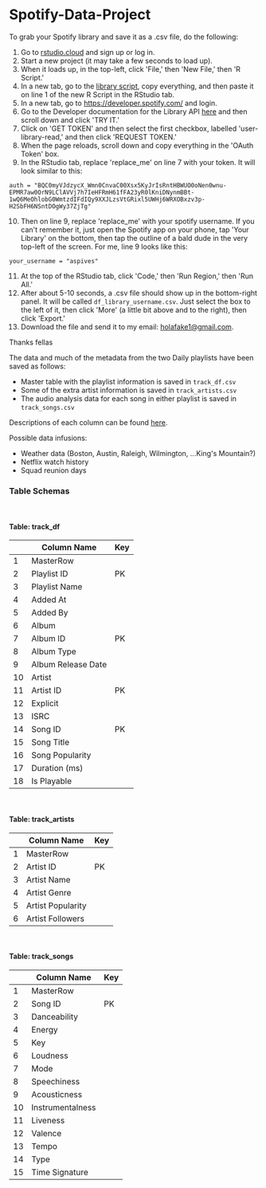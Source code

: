 # Spotify-Data-Project

To grab your Spotify library and save it as a .csv file, do the following:

1. Go to [rstudio.cloud](rstudio.cloud) and sign up or log in.
2. Start a new project (it may take a few seconds to load up).
3. When it loads up, in the top-left, click 'File,' then 'New File,' then 'R Script.'
4. In a new tab, go to the [library script](https://raw.githubusercontent.com/hurrifan1/Spotify-Data-Project/master/get_spotify_library_script.R), copy everything, and then paste it on line 1 of the new R Script in the RStudio tab.
5. In a new tab, go to https://developer.spotify.com/ and login.
6. Go to the Developer documentation for the Library API [here](https://developer.spotify.com/documentation/web-api/reference/library/check-users-saved-tracks/) and then scroll down and click 'TRY IT.'
7. Click on 'GET TOKEN' and then select the first checkbox, labelled 'user-library-read,' and then click 'REQUEST TOKEN.'
8. When the page reloads, scroll down and copy everything in the 'OAuth Token' box.
9. In the RStudio tab, replace 'replace_me' on line 7 with your token. It will look similar to this:

`auth = "BQC0myVJdzycX_Wmn0CnvaC00Xsx5KyJrIsRntHBWUO0oNen0wnu-EPMR7aw0OrN9LClAVVj7h7IeHFRmH61fFA23yR0lKniDNynmBBt-1wQ6MeOhlobG0WmtzdIFdIQy9XXJLzsVtGRixl5UWHj6WRXOBxzv3p-H2SbFH6NSntDOgWy37ZjTg"`

10. Then on line 9, replace 'replace_me' with your spotify username. If you can't remember it, just open the Spotify app on your phone, tap 'Your Library' on the bottom, then tap the outline of a bald dude in the very top-left of the screen. For me, line 9 looks like this:

`your_username = "aspives"`

11. At the top of the RStudio tab, click 'Code,' then 'Run Region,' then 'Run All.'
12. After about 5-10 seconds, a .csv file should show up in the bottom-right panel. It will be called `df_library_username.csv`. Just select the box to the left of it, then click 'More' (a little bit above and to the right), then click 'Export.'
13. Download the file and send it to my email: holafake1@gmail.com.

Thanks fellas



The data and much of the metadata from the two Daily playlists have been saved as follows:

* Master table with the playlist information is saved in `track_df.csv`
* Some of the extra artist information is saved in `track_artists.csv`
* The audio analysis data for each song in either playlist is saved in `track_songs.csv`

Descriptions of each column can be found [here](https://developer.spotify.com/documentation/web-api/reference/).  

Possible data infusions:

* Weather data (Boston, Austin, Raleigh, Wilmington, ...King's Mountain?)
* Netflix watch history
* Squad reunion days


### Table Schemas
<br>

#### Table: track_df

|    | Column Name        | Key      |
|----|--------------------|----------|
| 1  | MasterRow          |          |
| 2  | Playlist ID        | PK       |
| 3  | Playlist Name      |          |
| 4  | Added At           |          |
| 5  | Added By           |          |
| 6  | Album              |          |
| 7  | Album ID           | PK       |
| 8  | Album Type         |          |
| 9  | Album Release Date |          |
| 10 | Artist             |          |
| 11 | Artist ID          | PK       |
| 12 | Explicit           |          |
| 13 | ISRC               |          |
| 14 | Song ID            | PK       |
| 15 | Song Title         |          |
| 16 | Song Popularity    |          |
| 17 | Duration (ms)      |          |
| 18 | Is Playable        |          |

<br>

#### Table: track_artists

|    | Column Name       | Key      |
|----|-------------------|----------|
| 1  | MasterRow         |          |
| 2  | Artist ID         | PK       |
| 3  | Artist Name       |          |
| 4  | Artist Genre      |          |
| 5  | Artist Popularity |          |
| 6  | Artist Followers  |          |

<br>

#### Table: track_songs

|    | Column Name      | Key |
|----|------------------|-----|
| 1  | MasterRow        |     |
| 2  | Song ID          | PK  |
| 3  | Danceability     |     |
| 4  | Energy           |     |
| 5  | Key              |     |
| 6  | Loudness         |     |
| 7  | Mode             |     |
| 8  | Speechiness      |     |
| 9  | Acousticness     |     |
| 10 | Instrumentalness |     |
| 11 | Liveness         |     |
| 12 | Valence          |     |
| 13 | Tempo            |     |
| 14 | Type             |     |
| 15 | Time Signature   |     |

